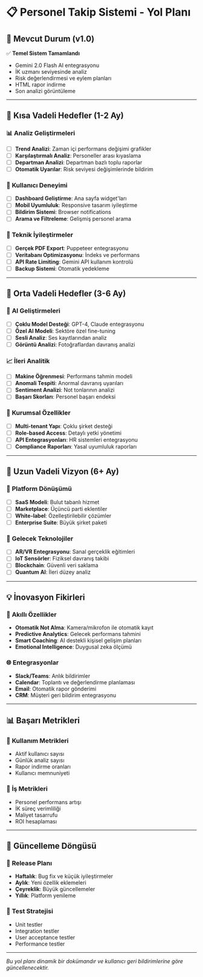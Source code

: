 # 📋 Personel Takip Sistemi - Yol Planı

## 🎯 Mevcut Durum (v1.0)
✅ **Temel Sistem Tamamlandı**
- Gemini 2.0 Flash AI entegrasyonu
- İK uzmanı seviyesinde analiz
- Risk değerlendirmesi ve eylem planları
- HTML rapor indirme
- Son analizi görüntüleme

---

## 🚀 Kısa Vadeli Hedefler (1-2 Ay)

### 📊 **Analiz Geliştirmeleri**
- [ ] **Trend Analizi**: Zaman içi performans değişimi grafikler
- [ ] **Karşılaştırmalı Analiz**: Personeller arası kıyaslama
- [ ] **Departman Analizi**: Departman bazlı toplu raporlar
- [ ] **Otomatik Uyarılar**: Risk seviyesi değişimlerinde bildirim

### 📱 **Kullanıcı Deneyimi**
- [ ] **Dashboard Geliştirme**: Ana sayfa widget'ları
- [ ] **Mobil Uyumluluk**: Responsive tasarım iyileştirme
- [ ] **Bildirim Sistemi**: Browser notifications
- [ ] **Arama ve Filtreleme**: Gelişmiş personel arama

### 🔧 **Teknik İyileştirmeler**
- [ ] **Gerçek PDF Export**: Puppeteer entegrasyonu
- [ ] **Veritabanı Optimizasyonu**: İndeks ve performans
- [ ] **API Rate Limiting**: Gemini API kullanım kontrolü
- [ ] **Backup Sistemi**: Otomatik yedekleme

---

## 🎯 Orta Vadeli Hedefler (3-6 Ay)

### 🤖 **AI Geliştirmeleri**
- [ ] **Çoklu Model Desteği**: GPT-4, Claude entegrasyonu
- [ ] **Özel AI Modeli**: Sektöre özel fine-tuning
- [ ] **Sesli Analiz**: Ses kayıtlarından analiz
- [ ] **Görüntü Analizi**: Fotoğraflardan davranış analizi

### 📈 **İleri Analitik**
- [ ] **Makine Öğrenmesi**: Performans tahmin modeli
- [ ] **Anomali Tespiti**: Anormal davranış uyarıları
- [ ] **Sentiment Analizi**: Not tonlarının analizi
- [ ] **Başarı Skorları**: Personel başarı endeksi

### 🏢 **Kurumsal Özellikler**
- [ ] **Multi-tenant Yapı**: Çoklu şirket desteği
- [ ] **Role-based Access**: Detaylı yetki yönetimi
- [ ] **API Entegrasyonları**: HR sistemleri entegrasyonu
- [ ] **Compliance Raporları**: Yasal uyumluluk raporları

---

## 🌟 Uzun Vadeli Vizyon (6+ Ay)

### 🚀 **Platform Dönüşümü**
- [ ] **SaaS Modeli**: Bulut tabanlı hizmet
- [ ] **Marketplace**: Üçüncü parti eklentiler
- [ ] **White-label**: Özelleştirilebilir çözümler
- [ ] **Enterprise Suite**: Büyük şirket paketi

### 🔮 **Gelecek Teknolojiler**
- [ ] **AR/VR Entegrasyonu**: Sanal gerçeklik eğitimleri
- [ ] **IoT Sensörler**: Fiziksel davranış takibi
- [ ] **Blockchain**: Güvenli veri saklama
- [ ] **Quantum AI**: İleri düzey analiz

---

## 💡 İnovasyon Fikirleri

### 🎯 **Akıllı Özellikler**
- **Otomatik Not Alma**: Kamera/mikrofon ile otomatik kayıt
- **Predictive Analytics**: Gelecek performans tahmini
- **Smart Coaching**: AI destekli kişisel gelişim planları
- **Emotional Intelligence**: Duygusal zeka ölçümü

### 🌐 **Entegrasyonlar**
- **Slack/Teams**: Anlık bildirimler
- **Calendar**: Toplantı ve değerlendirme planlaması
- **Email**: Otomatik rapor gönderimi
- **CRM**: Müşteri geri bildirim entegrasyonu

---

## 📊 Başarı Metrikleri

### 🎯 **Kullanım Metrikleri**
- Aktif kullanıcı sayısı
- Günlük analiz sayısı
- Rapor indirme oranları
- Kullanıcı memnuniyeti

### 💼 **İş Metrikleri**
- Personel performans artışı
- İK süreç verimliliği
- Maliyet tasarrufu
- ROI hesaplaması

---

## 🔄 Güncelleme Döngüsü

### 📅 **Release Planı**
- **Haftalık**: Bug fix ve küçük iyileştirmeler
- **Aylık**: Yeni özellik eklemeleri
- **Çeyreklik**: Büyük güncellemeler
- **Yıllık**: Platform yenileme

### 🧪 **Test Stratejisi**
- Unit testler
- Integration testler
- User acceptance testler
- Performance testler

---

*Bu yol planı dinamik bir dokümandır ve kullanıcı geri bildirimlerine göre güncellenecektir.*